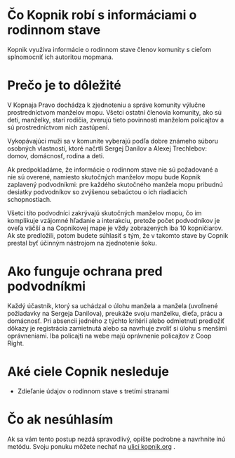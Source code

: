 # Čo Kopnik robí s informáciami o rodinnom stave

Kopnik využíva informácie o rodinnom stave členov komunity s cieľom splnomocniť ich autoritou mopmana.

# Prečo je to dôležité

V Kopnaja Pravo dochádza k zjednoteniu a správe komunity výlučne prostredníctvom manželov mopu. Všetci ostatní členovia komunity, ako sú deti, manželky, starí rodičia, zverujú tieto povinnosti manželom policajtov a sú prostredníctvom nich zastúpení.

Vykopávajúci muži sa v komunite vyberajú podľa dobre známeho súboru osobných vlastností, ktoré načrtli Sergej Danilov a Alexej Trechlebov: domov, domácnosť, rodina a deti.

Ak predpokladáme, že informácie o rodinnom stave nie sú požadované a nie sú overené, namiesto skutočných manželov mopu bude Kopnik zaplavený podvodníkmi: pre každého skutočného manžela mopu pribudnú desiatky podvodníkov so zvýšenou sebaúctou o ich riadiacich schopnostiach.

Všetci títo podvodníci zakrývajú skutočných manželov mopu, čo im komplikuje vzájomné hľadanie a interakciu, pretože počet podvodníkov je oveľa väčší a na Copnikovej mape je vždy zobrazených iba 10 kopničiarov. Ak ste predložili, potom budete súhlasiť s tým, že v takomto stave by Copnik prestal byť účinným nástrojom na zjednotenie šoku.

# Ako funguje ochrana pred podvodníkmi

Každý účastník, ktorý sa uchádzal o úlohu manžela a manžela (uvoľnené požiadavky na Sergeja Danilova), preukáže svoju manželku, dieťa, prácu a domácnosť. Pri absencii jedného z týchto kritérií alebo odmietnutí predložiť dôkazy je registrácia zamietnutá alebo sa navrhuje zvoliť si úlohu s menšími oprávneniami. Iba policajti na webe majú oprávnenie policajtov z Coop Right.

# Aké ciele Copnik nesleduje

- Zdieľanie údajov o rodinnom stave s tretími stranami

# Čo ak nesúhlasím

Ak sa vám tento postup nezdá spravodlivý, opíšte podrobne a navrhnite inú metódu. Svoju ponuku môžete nechať na [ulici kopnik.org](https://vk.me/join/gPg9/g6wjgknBe034BdDdOdcjvU1MtJKZ7o=) .
